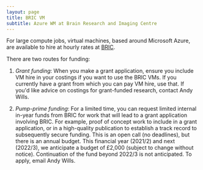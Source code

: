 ```yaml
---
layout: page
title: BRIC VM
subtitle: Azure WM at Brain Research and Imaging Centre
---
```


For large compute jobs, virtual machines, based around Microsoft Azure, are available to hire at hourly rates at [BRIC](https://brichandbook.readthedocs.io/en/latest/modelling.html).

There are two routes for funding:

1. _Grant funding_: When you make a grant application, ensure you include VM hire in your costings if you want to use the BRIC VMs. If you currently have a grant from which you can pay VM hire, use that. If you'd like advice on costings for grant-funded research, contact Andy Wills. 

2. _Pump-prime funding_: For a limited time, you can request limited internal in-year funds from BRIC for work that will lead to a grant application involving BRIC. For example, proof of concept work to include in a grant application,  or in a high-quality publication to establish a track record to subsequently secure funding. This is an open call (no deadlines), but there is an annual budget. This financial year (2021/2) and next (2022/3), we anticipate a budget of £2,000 (subject to change without notice). Continuation of the fund beyond 2022/3 is not anticipated. To apply, email Andy Wills. 

